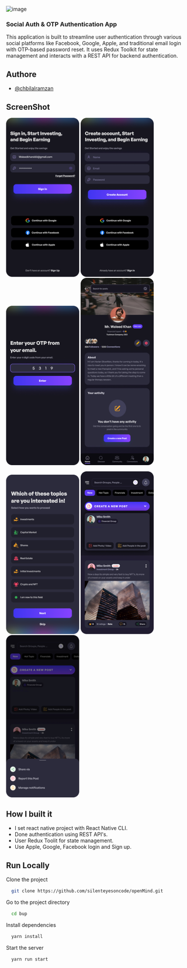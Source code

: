 ![image](https://user-images.githubusercontent.com/46851135/236486477-fd94faaf-6efb-4559-8bb7-4d72adba25a7.svg)


### Social Auth & OTP Authentication App

This application is built to streamline user authentication through various social platforms like Facebook, Google, Apple, and traditional email login with OTP-based password reset. It uses Redux Toolkit for state management and interacts with a REST API for backend authentication.

<!-- [![Watch the video](http://i3.ytimg.com/vi/_1YkhggKChk/hqdefault.jpg)](https://youtu.be/_1YkhggKChk) -->


## Authore

- [@chbilalramzan](https://github.com/chbilalramzan)

## ScreenShot
<!-- <img src="https://user-images.githubusercontent.com/46851135/232449785-1c9789b2-f99e-4c3f-86e2-f53697bc8b28.jpg"  width="300" >
 -->
<p>
  <img src="./assets/screens/1.png" width="200" >
  <img src="./assets/screens/2.png" width="200" >
  <img src="./assets/screens/3.png" width="200" >
  <img src="./assets/screens/7.png" width="200" >
</p>
<p>
  <img src="./assets/screens/4.png" width="200" >
  <img src="./assets/screens/5.png" width="200" >
  <img src="./assets/screens/6.png" width="200" >
  
</p>



## How I built it
- I set react native project with React Native CLI.
- Done authentication using REST API's.
- User Redux Toolit for state management.
- Use Apple, Google, Facebook login and Sign up.

 
 ## Run Locally

Clone the project

```bash
  git clone https://github.com/silenteyesoncode/openMind.git
```

Go to the project directory

```bash
  cd bup
```

Install dependencies

```bash
  yarn install
```

Start the server

```bash
  yarn run start
```

